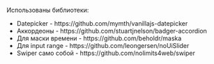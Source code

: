 <p>
  Использованы библиотеки:
</p>
<ul>
  <li>Datepicker - https://github.com/mymth/vanillajs-datepicker</li>
  <li>Аккордеоны - https://github.com/stuartjnelson/badger-accordion</li>
  <li>Для маски времени - https://github.com/beholdr/maska</li>
  <li>Для input range - https://github.com/leongersen/noUiSlider</li>
  <li>Swiper само собой - https://github.com/nolimits4web/swiper</li>
</ul>
